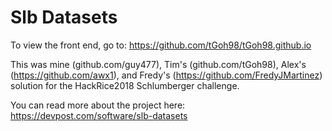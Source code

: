 # Slb Datasets

To view the front end, go to:
  https://github.com/tGoh98/tGoh98.github.io

This was mine (github.com/guy477), Tim's (github.com/tGoh98), Alex's  (https://github.com/awx1), and Fredy's (https://github.com/FredyJMartinez) solution for the HackRice2018 Schlumberger challenge.

You can read more about the project here:
  https://devpost.com/software/slb-datasets
